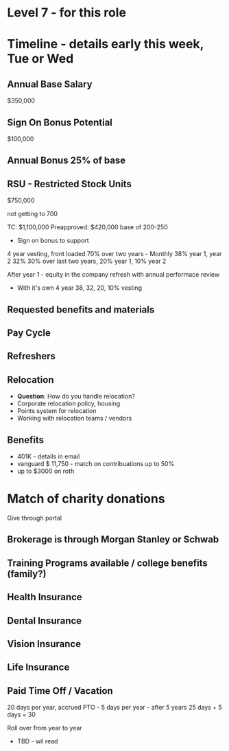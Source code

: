 

# Level 7 - for this role

# Timeline - details early this week, Tue or Wed


## Annual Base Salary
$350,000

## Sign On Bonus Potential
$100,000

## Annual Bonus  25% of base


## RSU - Restricted Stock Units

$750,000

not getting to 700


TC: $1,100,000
Preapproved: $420,000 base of 200-250

- Sign on bonus to support 

4 year vesting, front loaded
70% over two years - Monthly 38% year 1, year 2 32%
30% over last two years, 20% year 1, 10% year 2

After year 1 - equity in the company refresh with annual performace review
- With it's own 4 year 38, 32, 20, 10% vesting


## Requested benefits and materials


## Pay Cycle


## Refreshers


## Relocation
- **Question**: How do you handle relocation?
- Corporate relocation policy, housing
- Points system for relocation
- Working with relocation teams / vendors



## Benefits
- 401K - details in email
- vanguard
$ 11,750 - match on contribuations up to 50%
- up to $3000 on roth

# Match of charity donations
Give through portal

Brokerage is through Morgan Stanley or Schwab
- 


## Training Programs available / college benefits (family?)

## Health Insurance
## Dental Insurance
## Vision Insurance
## Life Insurance


## Paid Time Off / Vacation

20 days per year, accrued PTO - 5 days per year - 
after 5 years 25 days + 5 days = 30

Roll over from year to year
- TBD - wil read